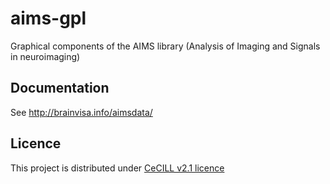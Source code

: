# aims-gpl
Graphical components of the AIMS library (Analysis of Imaging and Signals in neuroimaging)

## Documentation
See http://brainvisa.info/aimsdata/

## Licence
This project is distributed under [CeCILL v2.1 licence](http://www.cecill.info/licences/Licence_CeCILL_V2.1-en.html)
